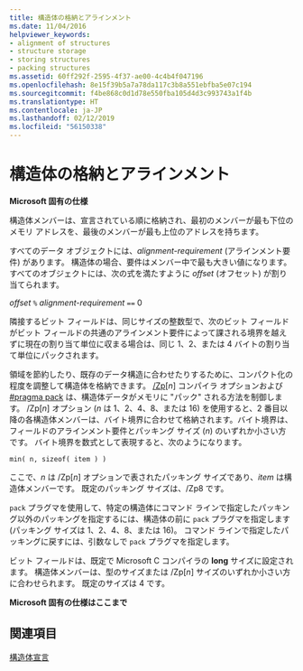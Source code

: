 ```yaml
---
title: 構造体の格納とアラインメント
ms.date: 11/04/2016
helpviewer_keywords:
- alignment of structures
- structure storage
- storing structures
- packing structures
ms.assetid: 60ff292f-2595-4f37-ae00-4c4b4f047196
ms.openlocfilehash: 8e15f39b5a7a78da117c3b8a551ebfba5e07c194
ms.sourcegitcommit: f4be868c0d1d78e550fba105d4d3c993743a1f4b
ms.translationtype: HT
ms.contentlocale: ja-JP
ms.lasthandoff: 02/12/2019
ms.locfileid: "56150338"
---
```

# <a name="storage-and-alignment-of-structures"></a>構造体の格納とアラインメント

**Microsoft 固有の仕様**

構造体メンバーは、宣言されている順に格納され、最初のメンバーが最も下位のメモリ アドレスを、最後のメンバーが最も上位のアドレスを持ちます。

すべてのデータ オブジェクトには、*alignment-requirement* (アラインメント要件) があります。 構造体の場合、要件はメンバー中で最も大きい値になります。 すべてのオブジェクトには、次の式を満たすように *offset* (オフセット) が割り当てられます。

*offset* `%` *alignment-requirement* `==` 0

隣接するビット フィールドは、同じサイズの整数型で、次のビット フィールドがビット フィールドの共通のアラインメント要件によって課される境界を越えずに現在の割り当て単位に収まる場合は、同じ 1、2、または 4 バイトの割り当て単位にパックされます。

領域を節約したり、既存のデータ構造に合わせたりするために、コンパクト化の程度を調整して構造体を格納できます。 [/Zp](../build/reference/zp-struct-member-alignment.md)[*n*] コンパイラ オプションおよび [#pragma pack](../preprocessor/pack.md) は、構造体データがメモリに "パック" される方法を制御します。 /Zp[*n*] オプション (*n* は 1、2、4、8、または 16) を使用すると、2 番目以降の各構造体メンバーは、バイト境界に合わせて格納されます。バイト境界は、フィールドのアラインメント要件とパッキング サイズ (*n*) のいずれか小さい方です。 バイト境界を数式として表現すると、次のようになります。

```
min( n, sizeof( item ) )
```

ここで、*n* は /Zp[*n*] オプションで表されたパッキング サイズであり、*item* は構造体メンバーです。 既定のパッキング サイズは、/Zp8 です。

`pack` プラグマを使用して、特定の構造体にコマンド ラインで指定したパッキング以外のパッキングを指定するには、構造体の前に `pack` プラグマを指定します (パッキング サイズは 1、2、4、8、または 16)。 コマンド ラインで指定したパッキングに戻すには、引数なしで `pack` プラグマを指定します。

ビット フィールドは、既定で Microsoft C コンパイラの **long** サイズに設定されます。 構造体メンバーは、型のサイズまたは /Zp[*n*] サイズのいずれか小さい方に合わせられます。 既定のサイズは 4 です。

**Microsoft 固有の仕様はここまで**

## <a name="see-also"></a>関連項目

[構造体宣言](../c-language/structure-declarations.md)
